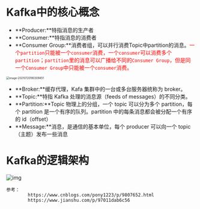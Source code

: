 # Kafka中的核心概念

- **Producer:**特指消息的生产者
- **Consumer:**特指消息的消费者
- **Consumer Group:**消费者组，可以并行消费Topic中partition的消息。<font color=red>一个`partition`只能被一个`consumer`消费，一个`consumer`可以消费多个`partition`；`partition`里的消息可以广播给不同的`Consumer Group`，但是同一个`Consumer Group`中只能被一个`consumer`消费。</font>

<img src="https://i.loli.net/2021/07/20/7DNUhny6OsxYgM5.png" alt="image-20210720180309451" style="zoom:50%;" />



- **Broker:**缓存代理，Kafa 集群中的一台或多台服务器统称为 broker。
- **Topic:**特指 Kafka 处理的消息源（feeds of messages）的不同分类。
- **Partition:**Topic 物理上的分组，一个 topic 可以分为多个 partition，每个 partition 是一个有序的队列。partition 中的每条消息都会被分配一个有序的 id（offset）
- **Message:**消息，是通信的基本单位，每个 producer 可以向一个 topic（主题）发布一些消息

# Kafka的逻辑架构

![img](https://i.loli.net/2021/07/20/XZnJOitvapkq6Qb.png)

```text	
参考：
		https://www.cnblogs.com/pony1223/p/9807652.html
		https://www.jianshu.com/p/97011dab6c56